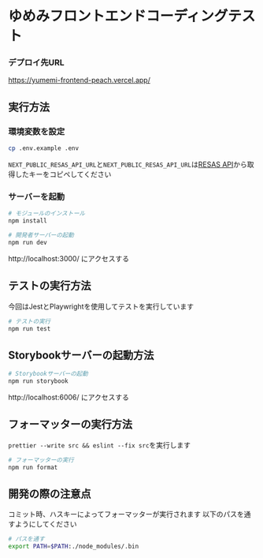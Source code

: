 # ゆめみフロントエンドコーディングテスト
### デプロイ先URL
https://yumemi-frontend-peach.vercel.app/

## 実行方法

### 環境変数を設定

```bash
cp .env.example .env
```

`NEXT_PUBLIC_RESAS_API_URL`と`NEXT_PUBLIC_RESAS_API_URL`は[RESAS API](https://opendata.resas-portal.go.jp/)から取得したキーをコピペしてください

### サーバーを起動

```bash
# モジュールのインストール
npm install

# 開発者サーバーの起動
npm run dev
```

http://localhost:3000/ にアクセスする

## テストの実行方法

今回はJestとPlaywrightを使用してテストを実行しています

```bash
# テストの実行
npm run test
```

## Storybookサーバーの起動方法

```bash
# Storybookサーバーの起動
npm run storybook
```

http://localhost:6006/ にアクセスする

## フォーマッターの実行方法

`prettier --write src && eslint --fix src`を実行します

```bash
# フォーマッターの実行
npm run format
```

## 開発の際の注意点

コミット時、ハスキーによってフォーマッターが実行されます
以下のパスを通すようにしてください

```bash
# パスを通す
export PATH=$PATH:./node_modules/.bin
```
